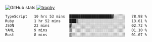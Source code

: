 ![GitHub stats](https://github-readme-stats.vercel.app/api?username=ksk001100&show_icons=true&theme=tokyonight)
[![trophy](https://github-profile-trophy.vercel.app/?username=ksk001100&theme=onedark)](https://github.com/ryo-ma/github-profile-trophy)

<!--START_SECTION:waka-->

```txt
TypeScript   10 hrs 53 mins  ███████████████████▓░░░░░   78.98 %
Ruby         1 hr 52 mins    ███▒░░░░░░░░░░░░░░░░░░░░░   13.61 %
JSON         22 mins         ▓░░░░░░░░░░░░░░░░░░░░░░░░   02.72 %
YAML         9 mins          ▒░░░░░░░░░░░░░░░░░░░░░░░░   01.10 %
Rust         8 mins          ▒░░░░░░░░░░░░░░░░░░░░░░░░   01.07 %
```

<!--END_SECTION:waka-->

